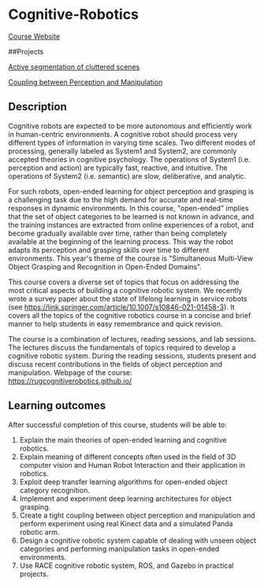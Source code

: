 # Cognitive-Robotics

[Course Website](https://ocasys.rug.nl/current/catalog/course/WMAI003-05)

##Projects

[Active segmentation of cluttered scenes](https://github.com/PericoLedesma/Cognitive-Robotics/blob/main/Active%20segmentation%20of%20cluttered%20scenes.pdf)
 
[Coupling between Perception and Manipulation](https://github.com/PericoLedesma/Cognitive-Robotics/blob/main/Coupling%20between%20Perception%20and%20Manipulation.pdf)

## Description
Cognitive robots are expected to be more autonomous and efficiently work in human-centric environments. A cognitive robot should process very different types of information in varying time scales. Two different modes of processing, generally labeled as System1 and System2, are commonly accepted theories in cognitive psychology. The operations of System1 (i.e. perception and action) are typically fast, reactive, and intuitive. The operations of System2 (i.e. semantic) are slow, deliberative, and analytic. 

For such robots, open-ended learning for object perception and grasping is a challenging task due to the high demand for accurate and real-time responses in dynamic environments. In this course, "open-ended" implies that the set of object categories to be learned is not known in advance, and the training instances are extracted from online experiences of a robot, and become gradually available over time, rather than being completely available at the beginning of the learning process. This way the robot adapts its perception and grasping skills over time to different environments. This year's theme of the course is "Simultaneous Multi-View Object Grasping and Recognition in Open-Ended Domains". 

This course covers a diverse set of topics that focus on addressing the most critical aspects of building a cognitive robotic system. We recently wrote a survey paper about the state of lifelong learning in service robots (see https://link.springer.com/article/10.1007/s10846-021-01458-3). It covers all the topics of the cognitive robotics course in a concise and brief manner to help students in easy remembrance and quick revision. 

The course is a combination of lectures, reading sessions, and lab sessions. The lectures discuss the fundamentals of topics required to develop a cognitive robotic system. During the reading sessions, students present and discuss recent contributions in the fields of object perception and manipulation. Webpage of the course: https://rugcognitiverobotics.github.io/


## Learning outcomes

After successful completion of this course, students will be able to: 
1. Explain the main theories of open-ended learning and cognitive robotics. 
2. Explain meaning of different concepts often used in the field of 3D computer vision and Human Robot Interaction and their application in robotics. 
3. Exploit deep transfer learning algorithms for open-ended object category recognition. 
4. Implement and experiment deep learning architectures for object grasping. 
5. Create a tight coupling between object perception and manipulation and perform experiment using real Kinect data and a simulated Panda robotic arm. 
6. Design a cognitive robotic system capable of dealing with unseen object categories and performing manipulation tasks in open-ended environments. 
7. Use RACE cognitive robotic system, ROS, and Gazebo in practical projects. 
